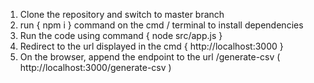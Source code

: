 1) Clone the repository and switch to master branch
2) run { npm i } command on the cmd / terminal to install dependencies
3) Run the code using command { node src/app.js }
4) Redirect to the url displayed in the cmd { http://localhost:3000 }
5) On the browser, append the endpoint to the url /generate-csv
( http://localhost:3000/generate-csv )